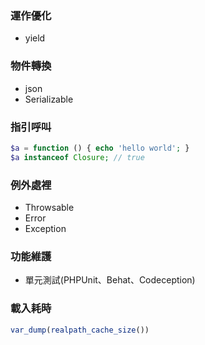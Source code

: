 ### 運作優化
- yield

### 物件轉換
- json
- Serializable

### 指引呼叫
```php
$a = function () { echo 'hello world'; }
$a instanceof Closure; // true
```

### 例外處裡
- Throwsable
- Error
- Exception

### 功能維護
- 單元測試(PHPUnit、Behat、Codeception)

### 載入耗時
```php
var_dump(realpath_cache_size())
```